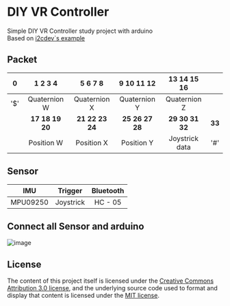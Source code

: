 # DIY VR Controller
Simple DIY VR Controller study project with arduino  
Based on [i2cdev`s example](https://github.com/jrowberg/i2cdevlib/blob/master/Arduino/MPU6050/examples/MPU6050_DMP6/MPU6050_DMP6.ino)


## Packet
| 0 |   1  2  3  4   |   5  6  7  8   |   9 10 11 12   |  13 14 15 16   |      |
|:-:|:--------------:|:--------------:|:--------------:|:--------------:|:----:|
|'$'|  Quaternion W  |  Quaternion X  |  Quaternion Y  |  Quaternion Z  |      |
|   | **17 18 19 20**| **21 22 23 24**| **25 26 27 28**| **29 30 31 32**|**33**|
|   |   Position W   |   Position X   |   Position Y   | Joystrick data |  '#' |
## Sensor
|   IMU    |  Trigger  |  Bluetooth  |
|:--------:|:---------:|:-----------:|
| MPU09250 | Joystrick |   HC - 05   |


## Connect all Sensor and arduino
![image](http://i.imgur.com/Payf8Nz.jpg)

## License
The content of this project itself is licensed under the [Creative Commons Attribution 3.0 license](http://creativecommons.org/licenses/by/3.0/us/deed.en_US), and the underlying source code used to format and display that content is licensed under the [MIT license](http://opensource.org/licenses/mit-license.php).
